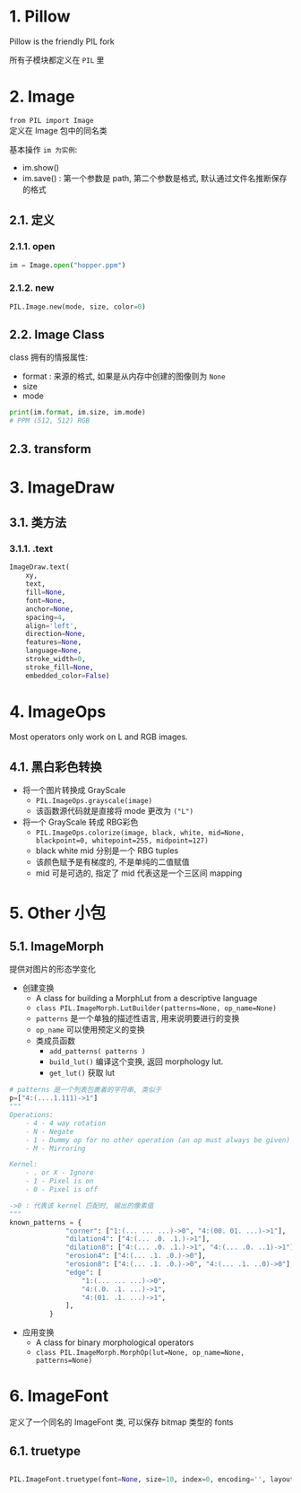 # 1. Pillow 

Pillow is the friendly PIL fork

所有子模块都定义在 `PIL` 里  

# 2. Image

`from PIL import Image`  
定义在 Image 包中的同名类  

基本操作 `im 为实例`:
* im.show()
* im.save() : 第一个参数是 path, 第二个参数是格式, 默认通过文件名推断保存的格式

## 2.1. 定义

### 2.1.1. open
```py
im = Image.open("hopper.ppm")
```
### 2.1.2. new

```py
PIL.Image.new(mode, size, color=0)
```

## 2.2. Image Class

class 拥有的情报属性:
* format    : 来源的格式, 如果是从内存中创建的图像则为 `None`
* size
* mode
```py
print(im.format, im.size, im.mode)
# PPM (512, 512) RGB
```

## 2.3. transform


# 3. ImageDraw

## 3.1. 类方法
### 3.1.1. .text

```py
ImageDraw.text(
    xy, 
    text, 
    fill=None, 
    font=None, 
    anchor=None, 
    spacing=4, 
    align='left', 
    direction=None, 
    features=None, 
    language=None, 
    stroke_width=0, 
    stroke_fill=None, 
    embedded_color=False)
```
# 4. ImageOps

Most operators only work on L and RGB images.


## 4.1. 黑白彩色转换

* 将一个图片转换成 GrayScale
  * `PIL.ImageOps.grayscale(image)`
  * 该函数源代码就是直接将 mode 更改为 `("L")`
* 将一个 GrayScale 转成 RBG彩色
  * `PIL.ImageOps.colorize(image, black, white, mid=None, blackpoint=0, whitepoint=255, midpoint=127)`
  * black white mid 分别是一个 RBG tuples
  * 该颜色赋予是有梯度的, 不是单纯的二值赋值
  * mid 可是可选的, 指定了 mid 代表这是一个三区间 mapping


# 5. Other 小包
## 5.1. ImageMorph

提供对图片的形态学变化

* 创建变换
  * A class for building a MorphLut from a descriptive language
  * `class PIL.ImageMorph.LutBuilder(patterns=None, op_name=None)`
  * `patterns` 是一个单独的描述性语言, 用来说明要进行的变换
  * `op_name`  可以使用预定义的变换
  * 类成员函数
    * `add_patterns( patterns )`
    * `build_lut()` 编译这个变换, 返回 morphology lut.
    * `get_lut()` 获取 lut

```py
# patterns 是一个列表包裹着的字符串, 类似于
p=["4:(....1.111)->1"]
"""
Operations:
    - 4 - 4 way rotation
    - N - Negate
    - 1 - Dummy op for no other operation (an op must always be given)
    - M - Mirroring

Kernel:
    - . or X - Ignore
    - 1 - Pixel is on
    - 0 - Pixel is off

->0 : 代表该 kernel 匹配时, 输出的像素值
"""
known_patterns = {
              "corner": ["1:(... ... ...)->0", "4:(00. 01. ...)->1"],
              "dilation4": ["4:(... .0. .1.)->1"],
              "dilation8": ["4:(... .0. .1.)->1", "4:(... .0. ..1)->1"],
              "erosion4": ["4:(... .1. .0.)->0"],
              "erosion8": ["4:(... .1. .0.)->0", "4:(... .1. ..0)->0"],
              "edge": [
                  "1:(... ... ...)->0",
                  "4:(.0. .1. ...)->1",
                  "4:(01. .1. ...)->1",
              ],
          }

```

* 应用变换
  * A class for binary morphological operators  
  * `class PIL.ImageMorph.MorphOp(lut=None, op_name=None, patterns=None)`







# 6. ImageFont

定义了一个同名的 ImageFont 类, 可以保存 bitmap 类型的 fonts  

## 6.1. truetype

```py

PIL.ImageFont.truetype(font=None, size=10, index=0, encoding='', layout_engine=None)
```

